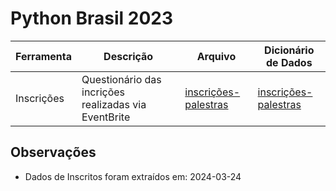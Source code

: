 # Python Brasil 2023

| Ferramenta | Descrição                                                                 | Arquivo                                                                               | Dicionário de Dados
| ---------- | ------------------------------------------------------------------------- | -------------------------------------------------------------------------------------- | ---------- |
| Inscrições    | Questionário das incrições realizadas via EventBrite                                              | [inscrições-palestras](inscricoes-palestras.csv)             | [inscrições-palestras](./dicionarios-de-dados/inscricoes-palestras.md)  |


## Observações

- Dados de Inscritos foram extraídos em: 2024-03-24
